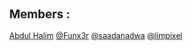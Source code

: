 ## Members : 
<a href="https://github.com/limpixel">Abdul Halim</a>
[@Funx3r]([https://github.com/Funx3r])
[@saadanadwa]([https://github.com/saadanadwa])
[@limpixel]([https://github.com/limpixel])
